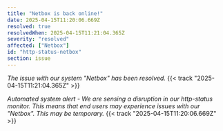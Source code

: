 ```yaml
---
title: "Netbox is back online!"
date: 2025-04-15T11:20:06.669Z
resolved: true
resolvedWhen: 2025-04-15T11:21:04.365Z
severity: "resolved"
affected: ["Netbox"]
id: "http-status-netbox"
section: issue
---
```


*The issue with our system "Netbox" has been resolved.* {{< track "2025-04-15T11:21:04.365Z" >}}

**Automated system alert* - We are sensing a disruption in our http-status monitor. This means that end users may experience issues with our "Netbox". This may be temporary.* {{< track "2025-04-15T11:20:06.669Z" >}}
